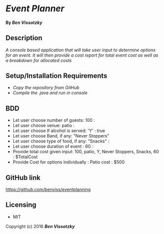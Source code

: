 # _Event Planner_

#### By _Ben Vissotzky_

## Description

_A console based application that will take user input to determine options for an event. It will then provide a cost report for total event cost as well as a breakdown for allocated costs_

## Setup/Installation Requirements

* _Copy the repository from GitHub_
* _Compile the .java and run in console_


## BDD
- Let user choose number of guests: 100 :
- Let user choose venue: patio :
- Let user choose If alcohol is served: 'Y' : true
- Let user choose Band, if any: "Never Stoppers"
- Let user choose type of food, if any: "Snacks" :
- Let user choose duration of event : 60 :
- Provide total cost given input: 100, patio, Y, Never Stoppers, Snacks, 60 : $TotalCost
- Provide Cost for options individually : Patio cost : $500


## GitHub link
https://github.com/benviss/eventplanning

## Licensing

* MIT

Copyright (c) 2016 **_Ben Vissotzky_**
